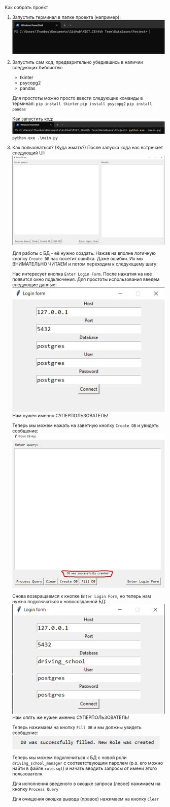 Как собрать проект

1. Запустить терминал в папке проекта (например):
    ![alt text](images/1.png)

2. Запустить сам код, предварительно убедившись в наличии следующих библиотек:
    - tkinter
    - psycopg2
    - pandas

    Для простоты можно просто ввести следующие команды в терминал:
        `pip install tkinter`
        `pip install psycopg2`
        `pip install pandas`
    
    Как запустить код:
    ![alt text](images/2.png)
    `python.exe .\main.py`

3. Как пользоваться? (Куда жмать?)
    После запуска кода нас встречает следующий UI:
    ![alt text](images/3.png)

    Для работы с БД - её нужно создать. Нажав на вполне логичную кнопку `Create DB` нас посетит ошибка. Даже ошибки.
    Их мы ВНИМАТЕЛЬНО ЧИТАЕМ и потом переходим к следующему шагу:

    Нас интересует кнопка `Enter Login Form`. После нажатия на нее появится окно подключения.
    Для простоты использования введем следующие данные:
    ![alt text](images/4.png)
    Нам нужен именно СУПЕРПОЛЬЗОВАТЕЛЬ!

    Теперь мы можем нажать на заветную кнопку `Create DB` и увидеть сообщение:
    ![alt text](images/5.png)

    Снова возвращаемся к кнопке `Enter Login Form`, но теперь нам нужно подключаться к новосозданной БД:
    ![alt text](images/6.png)
    Нам опять же нужен именно СУПЕРПОЛЬЗОВАТЕЛЬ!

    Теперь нажимаем на кнопку `Fill DB` и мы должны увидеть сообщение:
    ![alt text](images/7.png)
    
    Теперь мы можем подключиться к БД с новой роли `driving_school_manager` с соответствующим паролем (p.s. его можно найти в файле `role.sql`) и начать вводить запросы от имени этого пользователя.

    Для исполнения введеного в окошке запроса (левое) нажимаем на кнопку `Process Query`

    Для очищения окошка вывода (правое) нажимаем на кнопку `Clear`